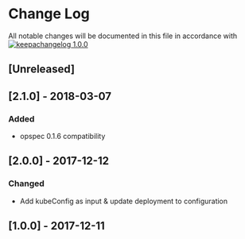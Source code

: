 # Change Log

All notable changes will be documented in this file in accordance with
[![keepachangelog 1.0.0](https://img.shields.io/badge/keepachangelog-1.0.0-brightgreen.svg)](http://keepachangelog.com/en/1.0.0/)

## \[Unreleased]

## \[2.1.0] - 2018-03-07

### Added

- opspec 0.1.6 compatibility

## \[2.0.0] - 2017-12-12

### Changed

- Add kubeConfig as input & update deployment to configuration

## \[1.0.0] - 2017-12-11